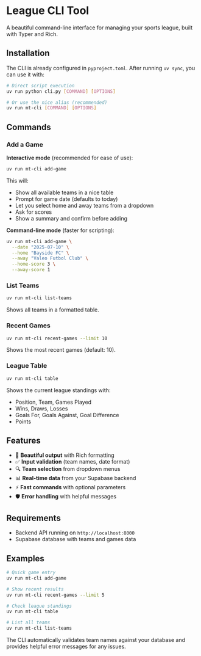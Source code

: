 # League CLI Tool

A beautiful command-line interface for managing your sports league, built with Typer and Rich.

## Installation

The CLI is already configured in `pyproject.toml`. After running `uv sync`, you can use it with:

```bash
# Direct script execution
uv run python cli.py [COMMAND] [OPTIONS]

# Or use the nice alias (recommended)
uv run mt-cli [COMMAND] [OPTIONS]
```

## Commands

### Add a Game

**Interactive mode** (recommended for ease of use):
```bash
uv run mt-cli add-game
```

This will:
- Show all available teams in a nice table
- Prompt for game date (defaults to today)
- Let you select home and away teams from a dropdown
- Ask for scores
- Show a summary and confirm before adding

**Command-line mode** (faster for scripting):
```bash
uv run mt-cli add-game \
  --date "2025-07-10" \
  --home "Bayside FC" \
  --away "Valeo Futbol Club" \
  --home-score 3 \
  --away-score 1
```

### List Teams

```bash
uv run mt-cli list-teams
```

Shows all teams in a formatted table.

### Recent Games

```bash
uv run mt-cli recent-games --limit 10
```

Shows the most recent games (default: 10).

### League Table

```bash
uv run mt-cli table
```

Shows the current league standings with:
- Position, Team, Games Played
- Wins, Draws, Losses
- Goals For, Goals Against, Goal Difference
- Points

## Features

- 🎨 **Beautiful output** with Rich formatting
- ✅ **Input validation** (team names, date format)
- 🔍 **Team selection** from dropdown menus
- 📊 **Real-time data** from your Supabase backend
- ⚡ **Fast commands** with optional parameters
- 🛡️ **Error handling** with helpful messages

## Requirements

- Backend API running on `http://localhost:8000`
- Supabase database with teams and games data

## Examples

```bash
# Quick game entry
uv run mt-cli add-game

# Show recent results
uv run mt-cli recent-games --limit 5

# Check league standings
uv run mt-cli table

# List all teams
uv run mt-cli list-teams
```

The CLI automatically validates team names against your database and provides helpful error messages for any issues.